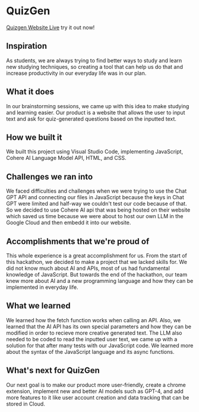 # QuizGen
<a href="https://nekruzash.github.io/QuizGenAI/">Quizgen Website Live</a> try it out now!
## Inspiration
As students, we are always trying to find better ways to study and learn new studying techniques, so creating a tool that can help us do that and increase productivity in our everyday life was in our plan.

## What it does
In our brainstorming sessions, we came up with this idea to make studying and learning easier. Our product is a website that allows the user to input text and ask for quiz-generated questions based on the inputted text.

## How we built it
We built this project using Visual Studio Code, implementing JavaScript, Cohere AI Language Model API, HTML, and CSS.

## Challenges we ran into
We faced difficulties and challenges when we were trying to use the Chat GPT API and connecting our files in JavaScript because the keys in Chat GPT were limited and half-way we couldn't test our code because of that. So we decided to use Cohere AI api that was being hosted on their website which saved us time because we were about to host our own LLM in the Google Cloud and then embedd it into our website.

## Accomplishments that we're proud of
This whole experience is a great accomplishment for us. From the start of this hackathon, we decided to make a project that we lacked skills for. We did not know much about AI and APIs, most of us had fundamental knowledge of JavaScript. But towards the end of the hackathon, our team knew more about AI and a new programming language and how they can be implemented in everyday life.

## What we learned
We learned how the fetch function works when calling an API. Also, we learned that the AI API has its own special parameters and how they can be modified in order to recieve more creative generated text. The LLM also needed to be coded to read the inputted
user text, we came up with a solution for that after many tests with our JavaScript code. We learned more about the syntax of the JavaScript language and its async functions.

## What's next for QuizGen
Our next goal is to make our product more user-friendly, create a chrome extension, implement new and better AI models such as GPT-4, and add more features to it like user account creation and data tracking that can be stored in Cloud.
